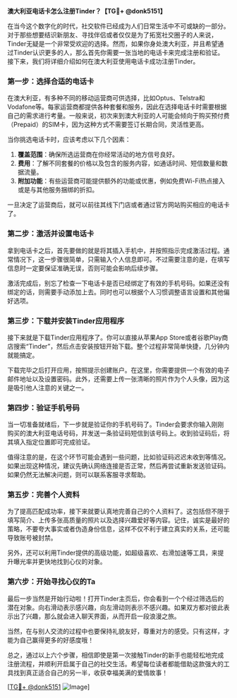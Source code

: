 **澳大利亚电话卡怎么注册Tinder？【TG💪+ @donk5151】**

在当今这个数字化的时代，社交软件已经成为人们日常生活中不可或缺的一部分。对于那些想要结识新朋友、寻找伴侣或者仅仅是为了拓宽社交圈子的人来说，Tinder无疑是一个非常受欢迎的选择。然而，如果你身处澳大利亚，并且希望通过Tinder认识更多的人，那么首先你需要一张当地的电话卡来完成注册和验证。接下来，我们将详细介绍如何在澳大利亚使用电话卡成功注册Tinder。

### 第一步：选择合适的电话卡

在澳大利亚，有多种不同的移动运营商可供选择，比如Optus、Telstra和Vodafone等。每家运营商都提供各种套餐和服务，因此在选择电话卡时需要根据自己的需求进行考量。一般来说，初次来到澳大利亚的人可能会倾向于购买预付费（Prepaid）的SIM卡，因为这种方式不需要签订长期合同，灵活性更高。

当你挑选电话卡时，应该考虑以下几个因素：

1. **覆盖范围**：确保所选运营商在你经常活动的地方信号良好。
2. **费用**：了解不同套餐的价格以及包含的服务内容，如通话时间、短信数量和数据流量。
3. **附加功能**：有些运营商可能提供额外的功能或优惠，例如免费Wi-Fi热点接入或是与其他服务捆绑的折扣。

一旦决定了运营商后，就可以前往其线下门店或者通过官方网站购买相应的电话卡了。

### 第二步：激活并设置电话卡

拿到电话卡之后，首先要做的就是将其插入手机中，并按照指示完成激活过程。通常情况下，这一步骤很简单，只需输入个人信息即可。不过需要注意的是，在填写信息时一定要保证准确无误，否则可能会影响后续步骤。

激活完成后，别忘了检查一下电话卡是否已经绑定了有效的手机号码。如果还没有绑定的话，则需要手动添加上去。同时也可以根据个人习惯调整语言设置和其他偏好选项。

### 第三步：下载并安装Tinder应用程序

接下来就是下载Tinder应用程序了。你可以直接从苹果App Store或者谷歌Play商店搜索“Tinder”，然后点击安装按钮开始下载。整个过程非常简单快捷，几分钟内就能搞定。

下载完毕之后打开应用，按照提示创建账户。在这里，你需要提供一个有效的电子邮件地址以及设置密码。此外，还需要上传一张清晰的照片作为个人头像，因为这是吸引他人注意的关键之一。

### 第四步：验证手机号码

当一切准备就绪后，下一步就是验证你的手机号码了。Tinder会要求你输入刚刚购买的澳大利亚电话号码，并发送一条验证码短信到该号码上。收到验证码后，将其填入指定位置即可完成验证。

值得注意的是，在这个环节可能会遇到一些问题，比如验证码迟迟未收到等情况。如果出现这种情况，建议先确认网络连接是否正常，然后再尝试重新发送验证码。如果仍然无法解决问题，则可以联系客服寻求帮助。

### 第五步：完善个人资料

为了提高匹配成功率，接下来就要认真地完善自己的个人资料了。这包括但不限于填写简介、上传多张高质量的照片以及选择兴趣爱好等内容。记住，诚实是最好的策略，不要夸大事实或者伪造身份信息，这样不仅不利于建立真实的关系，还可能导致账号被封禁。

另外，还可以利用Tinder提供的高级功能，如超级喜欢、右滑加速等工具，来提升曝光率并更快地找到心仪的对象。

### 第六步：开始寻找心仪的Ta

最后一步当然是开始行动啦！打开Tinder主页后，你会看到一个个经过筛选后的潜在对象。向右滑动表示感兴趣，向左滑动则表示不感兴趣。如果双方都对彼此表示出了兴趣，那么就会进入聊天界面，从而开启一段浪漫之旅。

当然，在与别人交流的过程中也要保持礼貌友好，尊重对方的感受。只有这样，才能为自己赢得更多的好感度哦！

总之，通过以上六个步骤，相信即使是第一次接触Tinder的新手也能轻松地完成注册流程，并顺利开启属于自己的社交生活。希望每位读者都能借助这款强大的工具找到真正适合自己的另一半，收获幸福美满的爱情故事！

[[TG💪+ @donk5151](https://t.me/s/donk5151) ![Image](https://i.postimg.cc/rwNCRYN7/Snipaste-2025-04-30-17-27-05.png)]